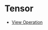 # Tensor

* [View Operation](https://github.com/magizbox/deep_learning_code/blob/master/tensor/tensor_view.py)